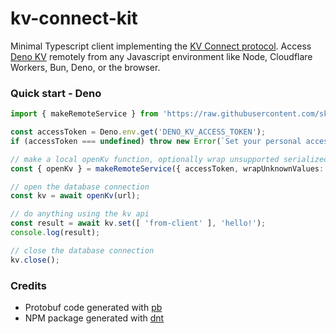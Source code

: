 # kv-connect-kit

Minimal Typescript client implementing the [KV Connect protocol](https://github.com/denoland/deno/tree/main/ext/kv#kv-connect). Access [Deno KV](https://deno.com/kv) remotely from any Javascript environment like Node, Cloudflare Workers, Bun, Deno, or the browser. 

### Quick start - Deno

```ts
import { makeRemoteService } from 'https://raw.githubusercontent.com/skymethod/kv-connect-kit/103c961cf9163ad4eeccc99d83dd765cfbc2ac4d/client.ts';

const accessToken = Deno.env.get('DENO_KV_ACCESS_TOKEN');
if (accessToken === undefined) throw new Error(`Set your personal access token: https://dash.deno.com/account#access-tokens`);

// make a local openKv function, optionally wrap unsupported serialized byte values as UnknownV8
const { openKv } = makeRemoteService({ accessToken, wrapUnknownValues: true });

// open the database connection
const kv = await openKv(url);

// do anything using the kv api
const result = await kv.set([ 'from-client' ], 'hello!');
console.log(result);

// close the database connection
kv.close();
```

### Credits

- Protobuf code generated with [pb](https://deno.land/x/pbkit/cli/pb/README.md)
- NPM package generated with [dnt](https://github.com/denoland/dnt)
